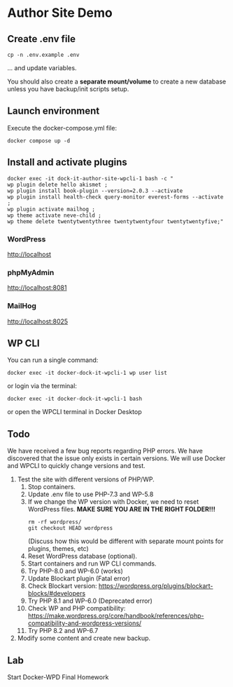 # Author Site Demo
 
## Create .env file
```shell
cp -n .env.example .env
```
... and update variables. 

You should also create a __separate mount/volume__ to create a new database unless you have backup/init scripts setup.

## Launch environment

Execute the docker-compose.yml file: 
```shell
docker compose up -d
```

## Install and activate plugins
```shell
docker exec -it dock-it-author-site-wpcli-1 bash -c " 
wp plugin delete hello akismet ; 
wp plugin install book-plugin --version=2.0.3 --activate
wp plugin install health-check query-monitor everest-forms --activate ;  
wp plugin activate mailhog ;
wp theme activate neve-child ;
wp theme delete twentytwentythree twentytwentyfour twentytwentyfive;"
```

### WordPress
<http://localhost>

### phpMyAdmin
<http://localhost:8081>

### MailHog
<http://localhost:8025>

## WP CLI
You can run a single command:
```shell
docker exec -it docker-dock-it-wpcli-1 wp user list
```
or login via the terminal:
```shell
docker exec -it docker-dock-it-wpcli-1 bash
```
or open the WPCLI terminal in Docker Desktop

## Todo
We have received a few bug reports regarding PHP errors. We have discovered that the issue only exists in certain versions. We will use Docker and WPCLI to quickly change versions and test.
1. Test the site with different versions of PHP/WP. 
   1. Stop containers.
   2. Update .env file to use PHP-7.3 and WP-5.8
   3. If we change the WP version with Docker, we need to reset WordPress files. __MAKE SURE YOU ARE IN THE RIGHT FOLDER!!!__
      ```shell
      rm -rf wordpress/
      git checkout HEAD wordpress
      ```
      (Discuss how this would be different with separate mount points for plugins, themes, etc)
   4. Reset WordPress database (optional).
   5. Start containers and run WP CLI commands.
   6. Try PHP-8.0 and WP-6.0 (works)
   7. Update Blockart plugin (Fatal error)
   8. Check Blockart version: https://wordpress.org/plugins/blockart-blocks/#developers
   9. Try PHP 8.1 and WP-6.0 (Deprecated error)
   10. Check WP and PHP compatibility: https://make.wordpress.org/core/handbook/references/php-compatibility-and-wordpress-versions/
   11. Try PHP 8.2 and WP-6.7
2. Modify some content and create new backup.

## Lab
Start Docker-WPD Final Homework
